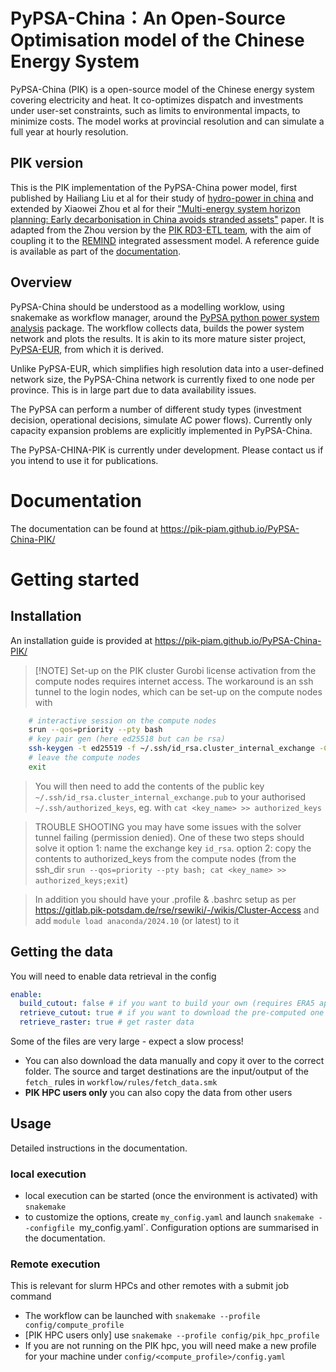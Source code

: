 # PyPSA-China：An Open-Source Optimisation model of the Chinese Energy System

PyPSA-China (PIK) is a open-source model of the Chinese energy system covering electricity and heat. It co-optimizes dispatch and investments under user-set constraints, such as limits to environmental impacts, to minimize costs. The model works at provincial resolution and can simulate a full year at hourly resolution.

## PIK version
This is the PIK implementation of the PyPSA-China power model, first published by Hailiang Liu et al for their study of [hydro-power in china](https://doi.org/10.1016/j.apenergy.2019.02.009) and extended by Xiaowei Zhou et al for their  ["Multi-energy system horizon planning: Early decarbonisation in China avoids stranded assets"](doi.org/10.1049/ein2.12011) paper. It is adapted from the Zhou version by the [PIK RD3-ETL team](https://www.pik-potsdam.de/en/institute/labs/energy-transition/energy-transition-lab), with the aim of coupling it to the [REMIND](https://www.pik-potsdam.de/en/institute/departments/transformation-pathways/models/remind) integrated assessment model. A reference guide is available as part of the [documentation](https://pik-piam.github.io/PyPSA-China-PIK/).

## Overview
PyPSA-China should be understood as a modelling worklow, using snakemake as workflow manager, around the [PyPSA python power system analysis](https://pypsa.org/) package. The workflow collects data, builds the power system network and plots the results. It is akin to its more mature sister project, [PyPSA-EUR](https://github.com/PyPSA/pypsa-eur), from which it is derived.

Unlike PyPSA-EUR, which simplifies high resolution data into a user-defined network size, the PyPSA-China network is currently fixed to one node per province. This is in large part due to data availability issues.

The PyPSA can perform a number of different study types (investment decision, operational decisions, simulate AC power flows). Currently only capacity expansion problems are explicitly implemented in PyPSA-China.

The PyPSA-CHINA-PIK is currently under development. Please contact us if you intend to use it for publications.

# Documentation
The documentation can be found at https://pik-piam.github.io/PyPSA-China-PIK/

# Getting started

## Installation

An installation guide is provided at https://pik-piam.github.io/PyPSA-China-PIK/ 

> [!NOTE] Set-up on the PIK cluster
>    Gurobi license activation from the compute nodes requires internet access. The workaround is an ssh tunnel to the login nodes, which can be set-up on the compute nodes with
```bash
    # interactive session on the compute nodes
    srun --qos=priority --pty bash
    # key pair gen (here ed25518 but can be rsa)
    ssh-keygen -t ed25519 -f ~/.ssh/id_rsa.cluster_internal_exchange -C "$USER@cluster_internal_exchange"
    # leave the compute nodes
    exit
```

> You will then need to add the contents of the public key `~/.ssh/id_rsa.cluster_internal_exchange.pub` to your authorised `~/.ssh/authorized_keys`, eg. with `cat <key_name> >> authorized_keys`

> TROUBLE SHOOTING
> you may have some issues with the solver tunnel failing (permission denied). One of these two steps should solve it
> option 1: name the exchange key `id_rsa`.
> option 2: copy the contents to authorized_keys from the compute nodes (from the ssh_dir `srun --qos=priority --pty bash; cat <key_name> >> authorized_keys;exit`)

> In addition you should have your .profile & .bashrc setup as per https://gitlab.pik-potsdam.de/rse/rsewiki/-/wikis/Cluster-Access
and add `module load anaconda/2024.10` (or latest) to it

## Getting the data
You will need to enable data retrieval in the config
```yaml
enable:
  build_cutout: false # if you want to build your own (requires ERA5 api access)
  retrieve_cutout: true # if you want to download the pre-computed one from zenodo
  retrieve_raster: true # get raster data
```
Some of the files are very large - expect a slow process!

- You can also download the data manually and  copy it over to the correct folder. The source and target destinations are the input/output of the `fetch_` rules in `workflow/rules/fetch_data.smk`
- **PIK HPC users only** you can also copy the data from other users

## Usage

Detailed instructions in the documentation. 
### local execution
- local execution can be started (once the environment is activated) with `snakemake`
- to customize the options, create `my_config.yaml` and launch `snakemake --configfile `my_config.yaml`. Configuration options are summarised in the documentation.
### Remote execution
This is relevant for slurm HPCs and other remotes with a submit job command
- The workflow can be launched with `snakemake --profile config/compute_profile`
- [PIK HPC users only] use `snakemake --profile config/pik_hpc_profile`
- If you are not running on the PIK hpc, you will need make a new profile for your machine under `config/<compute_profile>/config.yaml`




